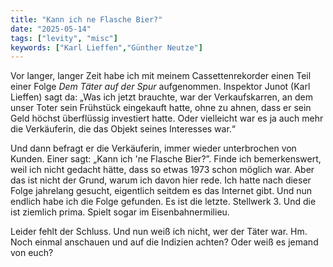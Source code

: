 ```yaml
---
title: "Kann ich ne Flasche Bier?"
date: "2025-05-14"
tags: ["levity", "misc"]
keywords: ["Karl Lieffen","Günther Neutze"]
---
```

Vor langer, langer Zeit habe ich mit meinem Cassettenrekorder einen Teil einer Folge *Dem Täter auf der Spur* aufgenommen. Inspektor Junot (Karl Lieffen) sagt da: „Was ich jetzt brauchte, war der Verkaufskarren, an dem unser Toter sein Frühstück eingekauft hatte, ohne zu ahnen, dass er sein Geld höchst überflüssig investiert hatte. Oder vielleicht war es ja auch mehr die Verkäuferin, die das Objekt seines Interesses war.“ 

Und dann befragt er die Verkäuferin, immer wieder unterbrochen von Kunden. Einer sagt: „Kann ich 'ne Flasche Bier?”. Finde ich bemerkenswert, weil ich nicht gedacht hätte, dass so etwas 1973 schon möglich war. Aber das ist nicht der Grund, warum ich davon hier rede. Ich hatte nach dieser Folge jahrelang gesucht, eigentlich seitdem es das Internet gibt. Und nun endlich habe ich die Folge gefunden. Es ist die letzte. Stellwerk 3. Und die ist ziemlich prima. Spielt sogar im Eisenbahnermilieu.

Leider fehlt der Schluss. Und nun weiß ich nicht, wer der Täter war. Hm. Noch einmal anschauen und auf die Indizien achten? Oder weiß es jemand von euch?

